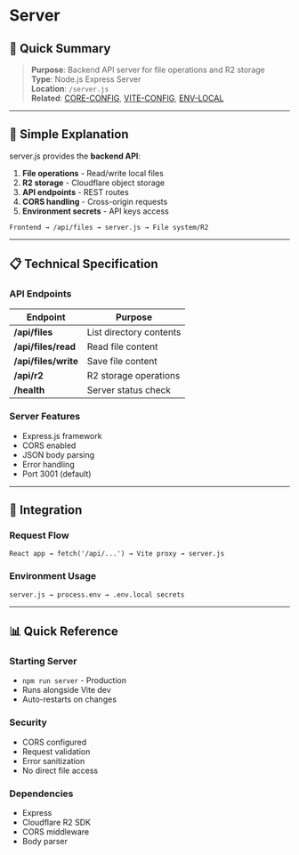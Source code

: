 # Server

## 🎯 Quick Summary
> **Purpose**: Backend API server for file operations and R2 storage  
> **Type**: Node.js Express Server  
> **Location**: `/server.js`  
> **Related**: [CORE-CONFIG](../01.10-CORE-CONFIG.md), [VITE-CONFIG](./VITE-CONFIG.md), [ENV-LOCAL](./ENV-LOCAL.md)

---

## 🔄 Simple Explanation

server.js provides the **backend API**:
1. **File operations** - Read/write local files
2. **R2 storage** - Cloudflare object storage
3. **API endpoints** - REST routes
4. **CORS handling** - Cross-origin requests
5. **Environment secrets** - API keys access

```
Frontend → /api/files → server.js → File system/R2
```

---

## 📋 Technical Specification

### API Endpoints

| Endpoint | Purpose |
|----------|---------|
| **/api/files** | List directory contents |
| **/api/files/read** | Read file content |
| **/api/files/write** | Save file content |
| **/api/r2** | R2 storage operations |
| **/health** | Server status check |

### Server Features
- Express.js framework
- CORS enabled
- JSON body parsing
- Error handling
- Port 3001 (default)

---

## 🔗 Integration

### Request Flow
```
React app → fetch('/api/...') → Vite proxy → server.js
```

### Environment Usage
```
server.js → process.env → .env.local secrets
```

---

## 📊 Quick Reference

### Starting Server
- `npm run server` - Production
- Runs alongside Vite dev
- Auto-restarts on changes

### Security
- CORS configured
- Request validation
- Error sanitization
- No direct file access

### Dependencies
- Express
- Cloudflare R2 SDK
- CORS middleware
- Body parser